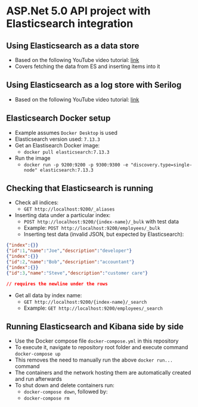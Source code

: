# ASP.Net 5.0 API project with Elasticsearch integration

## Using Elasticsearch as a data store
- Based on the following YouTube video tutorial: [link](https://www.youtube.com/watch?v=9tkrDqMbFMg)
- Covers fetching the data from ES and inserting items into it

## Using Elasticsearch as a log store with Serilog
- Based on the following YouTube video tutorial: [link](https://www.youtube.com/watch?v=0acSdHJfk64)

## Elasticsearch Docker setup
- Example assumes `Docker Desktop` is used
- Elasticsearch version used: `7.13.3`
- Get an Elastisearch Docker image:
  - `docker pull elasticsearch:7.13.3`
- Run the image
  - `docker run -p 9200:9200 -p 9300:9300 -e "discovery.type=single-node" elasticsearch:7.13.3`
  
## Checking that Elasticsearch is running
- Check all indices:
  - `GET http://localhost:9200/_aliases`  
- Inserting data under a particular index:
  - `POST http://localhost:9200/{index-name}/_bulk` with test data
  - Example: `POST http://localhost:9200/employees/_bulk`
  - Inserting test data (invalid JSON, but expected by Elasticsearch):
```json
{"index":{}}
{"id":1,"name":"Joe","description":"developer"}
{"index":{}}
{"id":2,"name":"Bob","description":"accountant"}
{"index":{}}
{"id":3,"name":"Steve","description":"customer care"}

// requires the newline under the rows
```
- Get all data by index name:
  - `GET http://localhost:9200/{index-name}/_search`
  - Example: `GET http://localhost:9200/employees/_search`

## Running Elasticsearch and Kibana side by side
- Use the Docker compose file `docker-compose.yml` in this repository
- To execute it, navigate to repository root folder and execute command `docker-compose up`
- This removes the need to manually run the above `docker run...` command
- The containers and the network hosting them are automatically created and run afterwards
- To shut down and delete containers run:
  - `docker-compose down`, followed by:
  - `docker-compose rm`